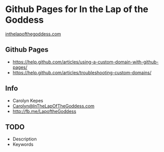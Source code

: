 # Github Pages for In the Lap of the Goddess

[inthelapofthegoddess.com](http://inthelapofthegoddess.com/)


## Github Pages

- https://help.github.com/articles/using-a-custom-domain-with-github-pages/
- https://help.github.com/articles/troubleshooting-custom-domains/


## Info

- Carolyn Kepes
- Carolyn@InTheLapOfTheGoddess.com
- http://fb.me/LapoftheGoddess


## TODO

- Description
- Keywords
